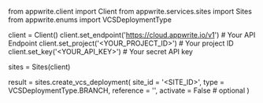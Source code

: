 from appwrite.client import Client
from appwrite.services.sites import Sites
from appwrite.enums import VCSDeploymentType

client = Client()
client.set_endpoint('https://cloud.appwrite.io/v1') # Your API Endpoint
client.set_project('<YOUR_PROJECT_ID>') # Your project ID
client.set_key('<YOUR_API_KEY>') # Your secret API key

sites = Sites(client)

result = sites.create_vcs_deployment(
    site_id = '<SITE_ID>',
    type = VCSDeploymentType.BRANCH,
    reference = '<REFERENCE>',
    activate = False # optional
)
